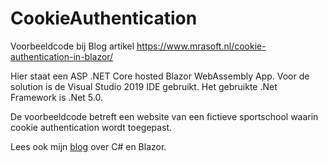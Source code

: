 # CookieAuthentication
Voorbeeldcode bij Blog artikel https://www.mrasoft.nl/cookie-authentication-in-blazor/

Hier staat een ASP .NET Core hosted Blazor WebAssembly App. Voor de solution is de Visual Studio 2019 IDE gebruikt. Het gebruikte .Net Framework is .Net 5.0.

De voorbeeldcode betreft een website van een fictieve sportschool waarin cookie authentication wordt toegepast.

Lees ook mijn [blog](https://www.mrasoft.nl) over C# en Blazor.
